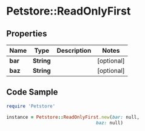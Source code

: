 # Petstore::ReadOnlyFirst

## Properties
Name | Type | Description | Notes
------------ | ------------- | ------------- | -------------
**bar** | **String** |  | [optional] 
**baz** | **String** |  | [optional] 

## Code Sample

```ruby
require 'Petstore'

instance = Petstore::ReadOnlyFirst.new(bar: null,
                                 baz: null)
```



